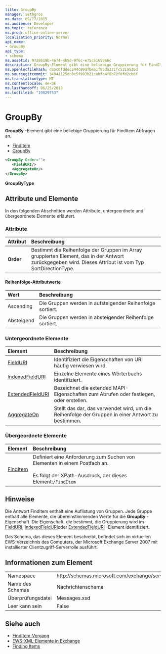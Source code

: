 ```yaml
---
title: GroupBy
manager: sethgros
ms.date: 09/17/2015
ms.audience: Developer
ms.topic: reference
ms.prod: office-online-server
localization_priority: Normal
api_name:
- GroupBy
api_type:
- schema
ms.assetid: 9728619b-4674-4b9d-9f6c-e75c6165966c
description: GroupBy-Element gibt eine beliebige Gruppierung für FindItem Abfragen an.
ms.openlocfilehash: d85c0fddec244c99dfbea1f85da331fc5319536d
ms.sourcegitcommit: 34041125dc8c5f993b21cebfc4f8b72f0fd2cb6f
ms.translationtype: MT
ms.contentlocale: de-DE
ms.lasthandoff: 06/25/2018
ms.locfileid: "19829753"
---
```

# <a name="groupby"></a>GroupBy

**GroupBy** -Element gibt eine beliebige Gruppierung für FindItem Abfragen an. 
  
- [FindItem](finditem.md)
- [GroupBy](groupby.md)
  
```xml
<GroupBy Order="">
   <FieldURI/>
   <AggregateOn/>
</GroupBy>
```

 **GroupByType**
## <a name="attributes-and-elements"></a>Attribute und Elemente

In den folgenden Abschnitten werden Attribute, untergeordnete und übergeordnete Elemente erläutert.
  
### <a name="attributes"></a>Attribute

|**Attribut**|**Beschreibung**|
|:-----|:-----|
|**Order** <br/> | Bestimmt die Reihenfolge der Gruppen im Array gruppierten Element, das in der Antwort zurückgegeben wird. Dieses Attribut ist vom Typ SortDirectionType.  <br/> |
   
#### <a name="order-attribute-values"></a>Reihenfolge-Attributwerte

|**Wert**|**Beschreibung**|
|:-----|:-----|
|Ascending  <br/> |Die Gruppen werden in aufsteigender Reihenfolge sortiert.  <br/> |
|Absteigend  <br/> |Die Gruppen werden in absteigender Reihenfolge sortiert.  <br/> |
   
### <a name="child-elements"></a>Untergeordnete Elemente

|**Element**|**Beschreibung**|
|:-----|:-----|
|[FieldURI](fielduri.md) <br/> |Identifiziert die Eigenschaften von URI häufig verwiesen wird.  <br/> |
|[IndexedFieldURI](indexedfielduri.md) <br/> |Einzelne Elemente eines Wörterbuchs identifiziert.  <br/> |
|[ExtendedFieldURI](extendedfielduri.md) <br/> |Bezeichnet die extended MAPI-Eigenschaften zum Abrufen oder festlegen, oder erstellen.  <br/> |
|[AggregateOn](aggregateon.md) <br/> |Stellt das dar, das verwendet wird, um die Reihenfolge der Gruppen in einer Antwort zu bestimmen.  <br/> |
   
### <a name="parent-elements"></a>Übergeordnete Elemente

|**Element**|**Beschreibung**|
|:-----|:-----|
|[FindItem](finditem.md) <br/> |Definiert eine Anforderung zum Suchen von Elementen in einem Postfach an.  <br/><br/> Es folgt der XPath-Ausdruck, der dieses Element:`/FindItem` <br/> |
   
## <a name="remarks"></a>Hinweise

Die Antwort FindItem enthält eine Auflistung von Gruppen. Jede Gruppe enthält alle Elemente, die übereinstimmenden Werte für die **GroupBy** -Eigenschaft. Die Eigenschaft, die bestimmt, die Gruppierung wird im [FieldURI](fielduri.md), [IndexedFieldURI](indexedfielduri.md)oder [ExtendedFieldURI](extendedfielduri.md) -Element identifiziert. 
  
Das Schema, das dieses Element beschreibt, befindet sich im virtuellen EWS-Verzeichnis des Computers, der Microsoft Exchange Server 2007 mit installierter Clientzugriff-Serverrolle ausführt.
  
## <a name="element-information"></a>Informationen zum Element

|||
|:-----|:-----|
|Namespace  <br/> |http://schemas.microsoft.com/exchange/services/2006/messages  <br/> |
|Name des Schemas  <br/> |Nachrichtenschema  <br/> |
|Überprüfungsdatei  <br/> |Messages.xsd  <br/> |
|Leer kann sein  <br/> |False  <br/> |
   
## <a name="see-also"></a>Siehe auch

- [FindItem-Vorgang](finditem-operation.md)
- [EWS-XML-Elemente in Exchange](ews-xml-elements-in-exchange.md)
- [Finding Items](http://msdn.microsoft.com/library/63af1f9c-464b-4fca-9ae3-3d60f24ca93c%28Office.15%29.aspx)


